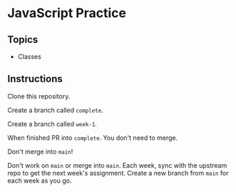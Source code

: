 # JavaScript Practice

## Topics

* Classes

## Instructions

Clone this repository.

Create a branch called `complete`.

Create a branch called `week-1`.

When finished PR into `complete`. You don't need to merge.

Don't merge into `main`!

Don't work on `main` or merge into `main`. Each week, sync with the upstream repo to get the next week's assignment. Create a new branch from `main` for each week as you go.

